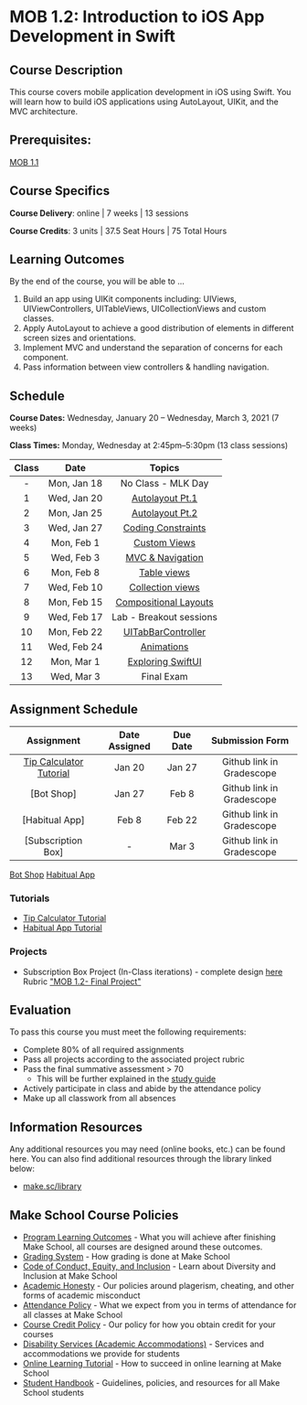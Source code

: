 # MOB 1.2: Introduction to iOS App Development in Swift

## Course Description

This course covers mobile application development in iOS using Swift. You will learn how to build iOS applications using AutoLayout, UIKit, and the MVC architecture.

## Prerequisites:

[MOB 1.1](https://github.com/Make-School-Courses/MOB-1.1-Introduction-to-Swift)

## Course Specifics

**Course Delivery**: online | 7 weeks | 13 sessions

**Course Credits**: 3 units | 37.5 Seat Hours | 75 Total Hours

## Learning Outcomes

By the end of the course, you will be able to ...

1. Build an app using UIKit components including: UIViews, UIViewControllers, UITableViews, UICollectionViews and custom classes.
1.  Apply AutoLayout to achieve a good distribution of elements in different screen sizes and orientations.
1. Implement MVC and understand the separation of concerns for each component.
1. Pass information between view controllers & handling navigation.

## Schedule

**Course Dates:** Wednesday, January 20 – Wednesday, March 3, 2021 (7 weeks)

**Class Times:** Monday, Wednesday at 2:45pm–5:30pm (13 class sessions)

| Class |          Date          |                 Topics                  |
|:-----:|:----------------------:|:---------------------------------------:|
|  - |  Mon, Jan 18              | No Class - MLK Day                 |
|  1 |  Wed, Jan 20	             | [Autolayout Pt.1]                  |
|  2 |  Mon, Jan 25              | [Autolayout Pt.2]                  |
|  3 |  Wed, Jan 27              | [Coding Constraints]               |
|  4 |  Mon, Feb 1               | [Custom Views]                     |
|  5 |  Wed, Feb 3               | [MVC & Navigation]                 |
|  6 |  Mon, Feb 8               | [Table views]                      |
|  7 |  Wed, Feb 10	             | [Collection views]                 |
|  8 |  Mon, Feb 15              | [Compositional Layouts]            |
|  9 |  Wed, Feb 17              | Lab - Breakout sessions            |
| 10 |  Mon, Feb 22              | [UITabBarController]               |
| 11 |  Wed, Feb 24              | [Animations]                       |
| 12 |  Mon, Mar 1               | [Exploring SwiftUI]                |
| 13 |  Wed, Mar 3               | Final Exam                         |


[Autolayout Pt.1]: Lessons/01-Autolayout/README.md
[Autolayout Pt.2]: Lessons/02-AutoLayout/README.md
[Coding Constraints]: Lessons/03-CodingConstraints/README.md
[Custom Views]: Lessons/04-CustomViews/README.md
[MVC & Navigation]: Lessons/05-Intro-to-MVC/README.md
[Table views]: Lessons/06-TableViews/README.md
[Collection views]: Lessons/07-CollectionViews/README.md
[Compositional Layouts]: Lessons/08-CompositionalLayouts/README.md
[UITabBarController]: Lessons/09-TabBarController/README.md
[Animations]: Lessons/10-Animations/README.md
[Exploring SwiftUI]: Lessons/11-SwiftUI/README.md

## Assignment Schedule

|    Assignment             | Date Assigned |   Due Date   |     Submission Form     |
|:-------------------------:|:-------------:|:------------:|:-----------------------:|
| [Tip Calculator Tutorial] |  Jan 20       | Jan 27  | Github link in Gradescope  |
| [Bot Shop]                |  Jan 27       |  Feb 8  | Github link in Gradescope  |
| [Habitual App]            |  Feb 8        |  Feb 22 | Github link in Gradescope  |
| [Subscription Box]        |  -            |  Mar 3  | Github link in Gradescope  |

[Onboarding assignment]: https://github.com/Make-School-Courses/MOB-1.2-Introduction-to-iOS-Development/blob/master/Lessons/03-CodingConstraints/assignments/onboarding.md
[Tip Calculator Tutorial]: https://www.makeschool.com/online-courses/tutorials/build-a-tip-calculator-in-swift-4/intro-tip-calculator
[Bot Shop](https://www.makeschool.com/academy/track/bot-shop-ios-app-ihs)
[Habitual App](https://www.makeschool.com/academy/track/habitual-tutorial---swift-4)

### Tutorials

- [Tip Calculator Tutorial](https://www.makeschool.com/online-courses/tutorials/build-a-tip-calculator-in-swift-4/intro-tip-calculator)
- [Habitual App Tutorial](https://www.makeschool.com/academy/track/habitual-tutorial---swift-4)

### Projects

- Subscription Box Project (In-Class iterations) - complete design [here](https://scene.zeplin.io/project/5e3b505d29276dd08ba41cc1)<br>
Rubric ["MOB 1.2- Final Project"](https://www.makeschool.com/rubrics/UnVicmljLTE4Mg==)

## Evaluation

To pass this course you must meet the following requirements:

- Complete 80% of all required assignments
- Pass all projects according to the associated project rubric
- Pass the final summative assessment > 70
    - This will be further explained in the [study guide](StudyGuide.md)
- Actively participate in class and abide by the attendance policy
- Make up all classwork from all absences

##  Information Resources

Any additional resources you may need (online books, etc.) can be found here. You can also find additional resources through the library linked below:

- [make.sc/library](http://make.sc/library)

## Make School Course Policies

- [Program Learning Outcomes](https://make.sc/program-learning-outcomes) - What you will achieve after finishing Make School, all courses are designed around these outcomes.
- [Grading System](https://make.sc/grading-system) - How grading is done at Make School
- [Code of Conduct, Equity, and Inclusion](https://make.sc/code-of-conduct) - Learn about Diversity and Inclusion at Make School
- [Academic Honesty](https://make.sc/academic-honesty-policy) - Our policies around plagerism, cheating, and other forms of academic misconduct
- [Attendance Policy](https://make.sc/attendance-policy) - What we expect from you in terms of attendance for all classes at Make School
- [Course Credit Policy](https://make.sc/course-credit-policy) - Our policy for how you obtain credit for your courses
- [Disability Services (Academic Accommodations)](https://make.sc/disability-services) - Services and accommodations we provide for students
- [Online Learning Tutorial](https://make.sc/online-learning-tutorial) - How to succeed in online learning at Make School
- [Student Handbook](https://make.sc/student-handbook) - Guidelines, policies, and resources for all Make School students
